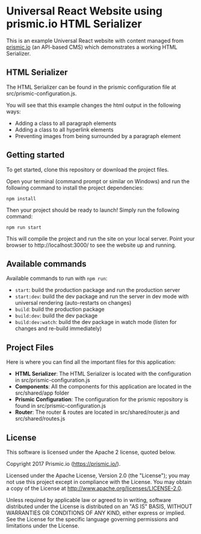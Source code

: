 # Universal React Website using prismic.io HTML Serializer

This is an example Universal React website with content managed from [prismic.io](https://prismic.io) (an API-based CMS) which demonstrates a working HTML Serializer.

## HTML Serializer

The HTML Serializer can be found in the prismic configuration file at src/prismic-configuration.js.

You will see that this example changes the html output in the following ways:
 - Adding a class to all paragraph elements
 - Adding a class to all hyperlink elements
 - Preventing images from being surrounded by a paragraph element

## Getting started

To get started, clone this repository or download the project files.

Open your terminal (command prompt or similar on Windows) and run the following command to install the project dependencies:

```
npm install
```

Then your project should be ready to launch! Simply run the following command:

```
npm run start
```

This will compile the project and run the site on your local server. Point your browser to http://localhost:3000/ to see the website up and running.


## Available commands

Available commands to run with `npm run`:

 - `start`: build the production package and run the production server
 - `start:dev`: build the dev package and run the server in dev mode with universal rendering (auto-restarts on changes)
 - `build`: build the production package
 - `build:dev`: build the dev package
 - `build:dev:watch`: build the dev package in watch mode (listen for changes and re-build immediately)


## Project Files

Here is where you can find all the important files for this application:

 - **HTML Serializer**: The HTML Serializer is located with the configuration in src/prismic-configuration.js
 - **Components**: All the components for this application are located in the src/shared/app folder
 - **Prismic Configuration**: The configuration for the prismic repository is found in src/prismic-configuration.js
 - **Router**: The router & routes are located in src/shared/router.js and src/shared/routes.js



## License

This software is licensed under the Apache 2 license, quoted below.

Copyright 2017 Prismic.io (https://prismic.io/).

Licensed under the Apache License, Version 2.0 (the "License"); you may not use this project except in compliance with the License. You may obtain a copy of the License at http://www.apache.org/licenses/LICENSE-2.0.

Unless required by applicable law or agreed to in writing, software distributed under the License is distributed on an "AS IS" BASIS, WITHOUT WARRANTIES OR CONDITIONS OF ANY KIND, either express or implied. See the License for the specific language governing permissions and limitations under the License.